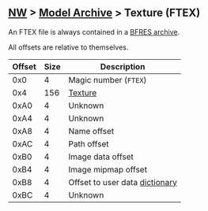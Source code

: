 ## [NW](../../formats.md#nw) > [Model Archive](bfres.md) > Texture (FTEX)

An FTEX file is always contained in a [BFRES archive](bfres.md).

All offsets are relative to themselves.

| Offset | Size | Description |
| --- | --- | --- |
| 0x0 | 4 | Magic number (`FTEX`) |
| 0x4 | 156 | [Texture](../wiiu/gx2.md#gx2texture) |
| 0xA0 | 4 | Unknown |
| 0xA4 | 4 | Unknown |
| 0xA8 | 4 | Name offset |
| 0xAC | 4 | Path offset |
| 0xB0 | 4 | Image data offset |
| 0xB4 | 4 | Image mipmap offset |
| 0xB8 | 4 | Offset to user data [dictionary](bfres.md#dictionary) |
| 0xBC | 4 | Unknown |
